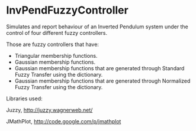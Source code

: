 # InvPendFuzzyController

Simulates and report behaviour of an Inverted Pendulum system under the control of four different fuzzy controllers.

Those are fuzzy controllers that have:

- Triangular membership functions.
- Gaussian membership functions.
- Gaussian membership functions that are generated through Standard Fuzzy Transfer using the dictionary.
- Gaussian membership functions that are generated through Normalized Fuzzy Transfer using the dictionary.

Libraries used:

Juzzy, http://juzzy.wagnerweb.net/

JMathPlot, http://code.google.com/p/jmathplot

